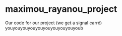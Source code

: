 # maximou_rayanou_project
Our code for our project (we get a signal carré) youyouyouyouyouyouyouyouyouyoub
